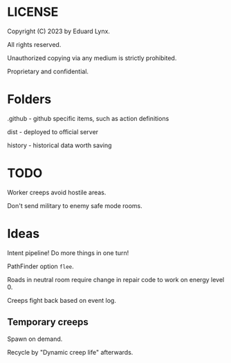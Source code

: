 # LICENSE
Copyright (C) 2023 by Eduard Lynx.

All rights reserved.

Unauthorized copying via any medium is strictly prohibited.

Proprietary and confidential.

# Folders
.github - github specific items, such as action definitions

dist - deployed to official server

history - historical data worth saving

# TODO
Worker creeps avoid hostile areas.

Don't send military to enemy safe mode rooms.

# Ideas
Intent pipeline! Do more things in one turn!

PathFinder option `flee`.

Roads in neutral room require change in repair code to work on energy level 0.

Creeps fight back based on event log.

## Temporary creeps

Spawn on demand.

Recycle by "Dynamic creep life" afterwards.

